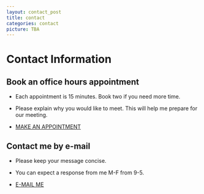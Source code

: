 ```yaml
---
layout: contact_post
title: contact
categories: contact
picture: TBA
---
```


# Contact Information

## Book an office hours appointment

* Each appointment is 15 minutes. Book two if you need more time.

* Please explain why you would like to meet. This will help me prepare for our meeting.

* [MAKE AN APPOINTMENT]( )

## Contact me by e-mail

* Please keep your message concise.

* You can expect a response from me M-F from 9-5.

* [E-MAIL ME]( )